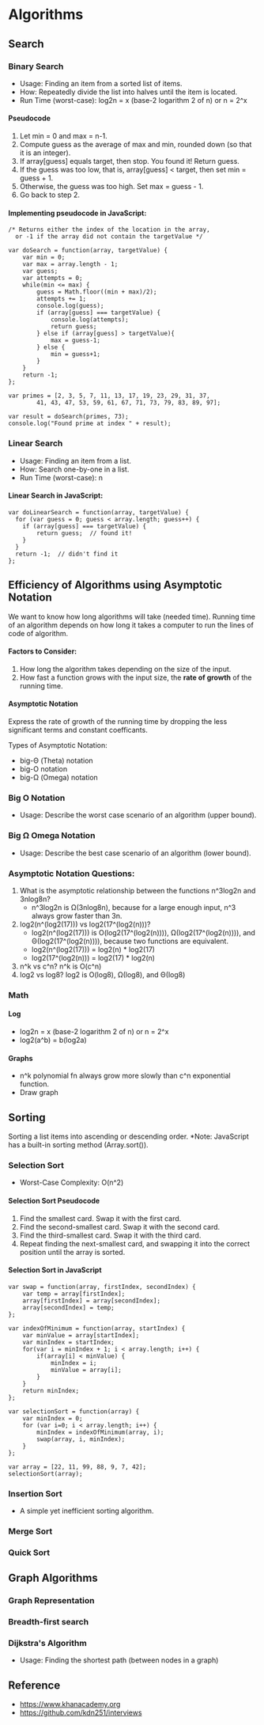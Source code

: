 # Algorithms

## Search
### Binary Search
- Usage: Finding an item from a sorted list of items.
- How: Repeatedly divide the list into halves until the item is located.
- Run Time (worst-case): log2n = x (base-2 logarithm 2 of n) or n = 2^x

#### Pseudocode
1. Let min = 0 and max = n-1.
2. Compute guess as the average of max and min, rounded down (so that it is an integer).
3. If array[guess] equals target, then stop. You found it! Return guess.
4. If the guess was too low, that is, array[guess] < target, then set min = guess + 1.
5. Otherwise, the guess was too high. Set max = guess - 1.
6. Go back to step 2.

#### Implementing pseudocode in JavaScript: 

```
/* Returns either the index of the location in the array,
  or -1 if the array did not contain the targetValue */

var doSearch = function(array, targetValue) {
	var min = 0;
	var max = array.length - 1;
    var guess;
    var attempts = 0;
    while(min <= max) {
        guess = Math.floor((min + max)/2);
        attempts += 1;
        console.log(guess);
        if (array[guess] === targetValue) {
            console.log(attempts);
            return guess;
        } else if (array[guess] > targetValue){
            max = guess-1;
        } else {
            min = guess+1;
        }
    }
	return -1;
};

var primes = [2, 3, 5, 7, 11, 13, 17, 19, 23, 29, 31, 37, 
		41, 43, 47, 53, 59, 61, 67, 71, 73, 79, 83, 89, 97];

var result = doSearch(primes, 73);
console.log("Found prime at index " + result);
```

### Linear Search
- Usage: Finding an item from a list.
- How: Search one-by-one in a list.
- Run Time (worst-case): n

#### Linear Search in JavaScript:
```
var doLinearSearch = function(array, targetValue) {
  for (var guess = 0; guess < array.length; guess++) {
    if (array[guess] === targetValue) { 
        return guess;  // found it!
    }
  }
  return -1;  // didn't find it
};
```

## Efficiency of Algorithms using Asymptotic Notation
We want to know how long algorithms will take (needed time). Running time of an algorithm depends on how long it takes a computer to run the lines of code of algorithm. 

#### Factors to Consider:
1. How long the algorithm takes depending on the size of the input.
2. How fast a function grows with the input size, the **rate of growth** of the running time.

#### Asymptotic Notation
Express the rate of growth of the running time by dropping the less significant terms and constant coefficants. 

Types of Asymptotic Notation:
- big-Θ (Theta) notation
- big-O notation
- big-Ω (Omega) notation

### Big O Notation
- Usage: Describe the worst case scenario of an algorithm (upper bound).
### Big Ω Omega Notation
- Usage: Describe the best case scenario of an algorithm (lower bound).
### Asymptotic Notation Questions:
1. What is the asymptotic relationship between the functions n^3log2n and 3nlog8n? 
    - n^3log2n is Ω(3nlog8n), because for a large enough input, n^3 always grow faster than 3n.
2. log2(n^(log2(17))) vs log2(17^(log2(n)))? 
    - log2(n^(log2(17))) is O(log2(17^(log2(n)))), Ω(log2(17^(log2(n)))), and Θ(log2(17^(log2(n)))), because two functions are equivalent.
    - log2(n^(log2(17))) = log2(n) * log2(17)
    - log2(17^(log2(n))) = log2(17) * log2(n)
3. n^k vs c^n? n^k is O(c^n)
4. log2 vs log8? log2 is O(log8), Ω(log8), and Θ(log8)

### Math
#### Log
- log2n = x (base-2 logarithm 2 of n) or n = 2^x
- log2(a^b) = b(log2a)
#### Graphs
- n^k polynomial fn always grow more slowly than c^n exponential function.
- Draw graph

## Sorting
Sorting a list items into ascending or descending order. *Note: JavaScript has a built-in sorting method (Array.sort()).

### Selection Sort
- Worst-Case Complexity: O(n^2)

#### Selection Sort Pseudocode
1. Find the smallest card. Swap it with the first card.
2. Find the second-smallest card. Swap it with the second card.
3. Find the third-smallest card. Swap it with the third card.
4. Repeat finding the next-smallest card, and swapping it into the correct position until the array is sorted.

#### Selection Sort in JavaScript
```
var swap = function(array, firstIndex, secondIndex) {
    var temp = array[firstIndex];
    array[firstIndex] = array[secondIndex];
    array[secondIndex] = temp;
};

var indexOfMinimum = function(array, startIndex) {
    var minValue = array[startIndex];
    var minIndex = startIndex;
    for(var i = minIndex + 1; i < array.length; i++) {
        if(array[i] < minValue) {
            minIndex = i;
            minValue = array[i];
        }
    } 
    return minIndex;
}; 

var selectionSort = function(array) {
    var minIndex = 0;
    for (var i=0; i < array.length; i++) {
        minIndex = indexOfMinimum(array, i);
        swap(array, i, minIndex);
    }
};

var array = [22, 11, 99, 88, 9, 7, 42];
selectionSort(array);
```
### Insertion Sort
- A simple yet inefficient sorting algorithm.

### Merge Sort
### Quick Sort

## Graph Algorithms
### Graph Representation
### Breadth-first search
### Dijkstra's Algorithm
- Usage: Finding the shortest path (between nodes in a graph)

## Reference
- https://www.khanacademy.org
- https://github.com/kdn251/interviews
